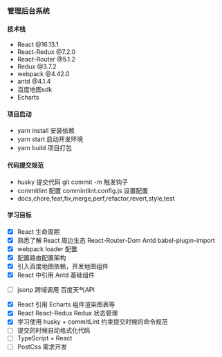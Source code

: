 ### 管理后台系统

#### 技术栈
* React @16.13.1
* React-Redux @7.2.0
* React-Router @5.1.2
* Redux @3.7.2
* webpack @4.42.0
* antd @4.1.4
* 百度地图sdk
* Echarts

#### 项目启动

* yarn install 安装依赖
* yarn start 启动开发环境
* yarn build 项目打包

#### 代码提交规范
* husky 提交代码 git commit -m 触发钩子
* commitlint 配置 commintlint.config.js 设置配置
* docs,chore,feat,fix,merge,perf,refactor,revert,style,test

#### 学习目标
* [x] React 生命周期
* [x] 熟悉了解 React 周边生态 React-Router-Dom Antd babel-plugin-import
* [x] webpack loader 配置
* [x] 配置路由配置架构
* [x] 引入百度地图依赖，开发地图组件
* [x] React 中引用 Antd 基础组件
- [ ] jsonp 跨域调用 百度天气API
* [x] React 引用 Echarts 组件渲染图表等
* [x] React React-Redux Redux 状态管理
* [x] 学习使用 husky + commitLint 约束提交时候的命令规范
* [ ] 提交的时候自动格式化代码
* [ ] TypeScript + React
* [ ] PostCss 需求开发

